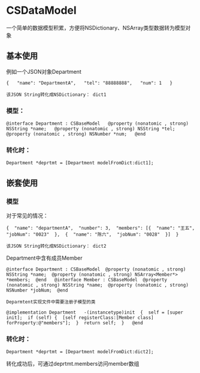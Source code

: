 # CSDataModel 

一个简单的数据模型积累，方便将NSDictionary、NSArray类型数据转为模型对象

## 基本使用

例如一个JSON对象Department

`{  
 "name": "DepartmentA",  
 "tel": "88888888",  
 "num": 1  
}
`
   
	该JSON String转化成NSDictionary： dict1

### 模型：

`@interface Department : CSBaseModel  
@property (nonatomic , strong) NSString *name;  
@property (nonatomic , strong) NSString *tel;  
@property (nonatomic , strong) NSNumber *num;  
@end
`
### 转化时：

`Department *deprtmt = [Department modelFromDict:dict1];`

## 嵌套使用

### 模型
对于常见的情况：

`{ 
 	"name": "departmentA", 
 	"number": 3, 
 	"members": [{ 
   				"name": "王五", 
   	 			"jobNum": "0023" 
			}, 
			{ 
   	 			"name": "陈六", 
   	 			"jobNum": "0028" 
   			}] 
}`

    该JSON String转化成NSDictionary： dict2

Department中含有成员Member

`@interface Department : CSBaseModel 
@property (nonatomic , strong) NSString *name; 
@property (nonatomic , strong) NSArray<Member*> *members; 
@end  
@interface Member : CSBaseModel 
@property (nonatomic , strong) NSString *name; 
@property (nonatomic , strong) NSNumber *jobNum; 
@end`

    Deparmtent实现文件中需要注册子模型的类

`@implementation Department  
-(instancetype)init 
{ 
   self = [super init]; 
   if (self) { 
      [self registerClass:[Member class] forProperty:@"members"]; 
   } 
   return self; 
}  
@end`

### 转化时：

`Department *deprtmt = [Department modelFromDict:dict2];
`

转化成功后，可通过deprtmt.members访问member数组
